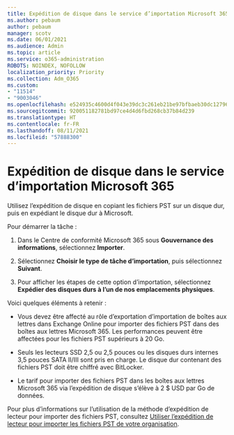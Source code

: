 ```yaml
---
title: Expédition de disque dans le service d’importation Microsoft 365
ms.author: pebaum
author: pebaum
manager: scotv
ms.date: 06/01/2021
ms.audience: Admin
ms.topic: article
ms.service: o365-administration
ROBOTS: NOINDEX, NOFOLLOW
localization_priority: Priority
ms.collection: Adm_O365
ms.custom:
- "11514"
- "9003046"
ms.openlocfilehash: e524935c4600d4f043e39dc3c261eb21be97bfbaeb30dc1279676e2d5578ba4b
ms.sourcegitcommit: 920051182781bd97ce4d4d6fbd268cb37b84d239
ms.translationtype: HT
ms.contentlocale: fr-FR
ms.lasthandoff: 08/11/2021
ms.locfileid: "57888300"
---
```

# <a name="drive-shipping-in-the-microsoft-365-import-service"></a>Expédition de disque dans le service d’importation Microsoft 365

Utilisez l’expédition de disque en copiant les fichiers PST sur un disque dur, puis en expédiant le disque dur à Microsoft.

Pour démarrer la tâche :

1. Dans le Centre de conformité Microsoft 365 sous **Gouvernance des informations**, sélectionnez **Importer**.

1. Sélectionnez **Choisir le type de tâche d’importation**, puis sélectionnez **Suivant**.

1. Pour afficher les étapes de cette option d’importation, sélectionnez **Expédier des disques durs à l’un de nos emplacements physiques**.

Voici quelques éléments à retenir :

- Vous devez être affecté au rôle d’exportation d’importation de boîtes aux lettres dans Exchange Online pour importer des fichiers PST dans des boîtes aux lettres Microsoft 365. Les performances peuvent être affectées pour les fichiers PST supérieurs à 20 Go.

- Seuls les lecteurs SSD 2,5 ou 2,5 pouces ou les disques durs internes 3,5 pouces SATA II/III sont pris en charge.
Le disque dur contenant des fichiers PST doit être chiffré avec BitLocker.

- Le tarif pour importer des fichiers PST dans les boîtes aux lettres Microsoft 365 via l’expédition de disque s’élève à 2 $ USD par Go de données.

Pour plus d’informations sur l’utilisation de la méthode d’expédition de lecteur pour importer des fichiers PST, consultez [Utiliser l’expédition de lecteur pour importer les fichiers PST de votre organisation](https://docs.microsoft.com/microsoft-365/compliance/use-drive-shipping-to-import-pst-files-to-office-365).